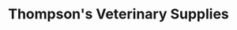 ---
title: "Thompson's Veterinary Supplies"
url: /phoenix/thompsons-veterinary-supplies/
shop: pet
---
